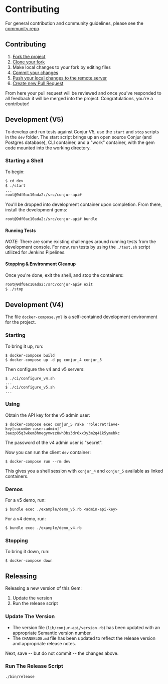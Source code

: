 # Contributing

For general contribution and community guidelines, please see the [community repo](https://github.com/cyberark/community).

## Contributing

1. [Fork the project](https://help.github.com/en/github/getting-started-with-github/fork-a-repo)
2. [Clone your fork](https://help.github.com/en/github/creating-cloning-and-archiving-repositories/cloning-a-repository)
3. Make local changes to your fork by editing files
3. [Commit your changes](https://help.github.com/en/github/managing-files-in-a-repository/adding-a-file-to-a-repository-using-the-command-line)
4. [Push your local changes to the remote server](https://help.github.com/en/github/using-git/pushing-commits-to-a-remote-repository)
5. [Create new Pull Request](https://help.github.com/en/github/collaborating-with-issues-and-pull-requests/creating-a-pull-request-from-a-fork)

From here your pull request will be reviewed and once you've responded to all
feedback it will be merged into the project. Congratulations, you're a
contributor!


## Development (V5)
To develop and run tests against Conjur V5, use the `start` and `stop` scripts in the `dev` folder. The start script brings up an open source Conjur (and Postgres database), CLI container, and a "work" container, with the gem code mounted into the working directory.

### Starting a Shell
To begin:
```sh
$ cd dev
$ ./start
...
root@9df0ac10ada2:/src/conjur-api#
```
You'll be dropped into development container upon completion. From there, install the development gems:

```sh
root@9df0ac10ada2:/src/conjur-api# bundle
```

#### Running Tests
*NOTE*: There are some existing challenges around running tests from the development console.  For now, run tests
by using the `./test.sh` script utilized for Jenkins Pipelines.

<!--
Commented out until I can get tests running locally

Tests can be run with:
```sh
root@9df0ac10ada2:/src/conjur-api# bundle exec cucumber features
root@9df0ac10ada2:/src/conjur-api# bundle exec rspec
```
-->

#### Stopping & Environment Cleanup
Once you're done, exit the shell, and stop the containers:

```sh
root@9df0ac10ada2:/src/conjur-api# exit
$ ./stop
```

## Development (V4)

The file `docker-compose.yml` is a self-contained development environment for the project.

### Starting

To bring it up, run:

```sh-session
$ docker-compose build
$ docker-compose up -d pg conjur_4 conjur_5
```

Then configure the v4 and v5 servers:

```sh-session
$ ./ci/configure_v4.sh
...
$ ./ci/configure_v5.sh
...
```

### Using

Obtain the API key for the v5 admin user:

```
$ docker-compose exec conjur_5 rake 'role:retrieve-key[cucumber:user:admin]'
3aezp05q3wkem3hmegymwzz8wh3bs3dr6xx3y3m2q41k5ymebkc
```

The password of the v4 admin user is "secret".

Now you can run the client `dev` container:

```sh-session
$ docker-compose run --rm dev
```

This gives you a shell session with `conjur_4` and `conjur_5` available as linked containers.

### Demos

For a v5 demo, run:

```sh-session
$ bundle exec ./example/demo_v5.rb <admin-api-key>
```

For a v4 demo, run:

```sh-session
$ bundle exec ./example/demo_v4.rb
```

### Stopping

To bring it down, run:

```sh-session
$ docker-compose down
```

## Releasing

Releasing a new version of this Gem:

1. Update the version
1. Run the release script

### Update The Version

- The version file (`lib/conjur-api/version.rb`) has been updated with an appropriate Semantic version number.
- The `CHANGELOG.md` file has been updated to reflect the release version and appropriate release notes.

Next, save -- but do not commit -- the changes above.

### Run The Release Script

```sh
./bin/release
```
